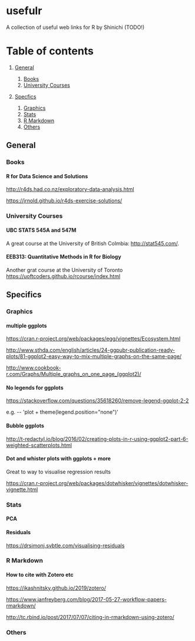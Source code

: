 # usefulr

A collection of useful web links for R by Shinichi (TODO!)

# Table of contents
1. [General](#general)
    1. [Books](#books)
    2. [University Courses](#university_courses)
    
2. [Specfics](#specfics)
    1. [Graphics](#graphics)
    2. [Stats](#stats)
    3. [R Markdown](#r_markdown)
    4. [Others](#others)



## General <a name="general"></a>

### Books <a name="books"></a>

#### R for Data Science and Solutions

<http://r4ds.had.co.nz/exploratory-data-analysis.html>

<https://jrnold.github.io/r4ds-exercise-solutions/>

### University Courses <a name="university_courses"></a>

#### UBC STATS 545A and 547M

A great course at the University of British Colmbia: <http://stat545.com/>. 

#### EEB313: Quantitative Methods in R for Biology

Another grat course at the University of Toronto <https://uoftcoders.github.io/rcourse/index.html>

## Specifics <a name="specifics"></a>


### Graphics <a name="graphics"></a>

#### multiple ggplots

<https://cran.r-project.org/web/packages/egg/vignettes/Ecosystem.html>

<http://www.sthda.com/english/articles/24-ggpubr-publication-ready-plots/81-ggplot2-easy-way-to-mix-multiple-graphs-on-the-same-page/>

<http://www.cookbook-r.com/Graphs/Multiple_graphs_on_one_page_(ggplot2)/>

#### No legends for ggplots

<https://stackoverflow.com/questions/35618260/remove-legend-ggplot-2-2>

e.g. -- 'plot + theme(legend.position="none")'

#### Bubble ggplots

<http://t-redactyl.io/blog/2016/02/creating-plots-in-r-using-ggplot2-part-6-weighted-scatterplots.html>

#### Dot and whister plots with ggplots + more

Great to way to visualise regression results

<https://cran.r-project.org/web/packages/dotwhisker/vignettes/dotwhisker-vignette.html>






### Stats <a name="stats"></a>

#### PCA 


#### Residuals

<https://drsimonj.svbtle.com/visualising-residuals>


### R Markdown <a name="r_markdown"></a>

#### How to cite with Zotero etc

<https://ikashnitsky.github.io/2019/zotero/>

<https://www.janfreyberg.com/blog/2017-05-27-workflow-papers-rmarkdown/>

<http://tc.rbind.io/post/2017/07/07/citing-in-rmarkdown-using-zotero/>

### Others <a name="others"></a>





